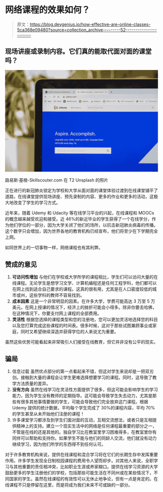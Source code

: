 # 网络课程的效果如何？

> 原文：<https://blog.devgenius.io/how-effective-are-online-classes-5ca368e09480?source=collection_archive---------52----------------------->

## 现场讲座或录制内容。它们真的能取代面对面的课堂吗？

![](img/0dd653682babae03ff12a5fb1748e9cf.png)

路易斯·基根-Skillscouter.com 在 T2 Unsplash 的照片

正在进行的新冠肺炎锁定为学校和大学从面对面的课堂体验过渡到在线课堂铺平了道路，在线课堂提供现场讲座、预先录制的内容、更多的作业和更多的活动，这极大地改变了学生的学习方式。

近年来，随着 Udemy 和 Udacity 等在线学习平台的兴起，在线课程和 MOOCs 的概念越来越受欢迎和接受。近 46%的新近毕业的学生获得了一个在线学分，作为他们学位的一部分，因为大学关闭了他们的场所，以抗击新冠肺炎病毒的传播。这个数字只会增加，因为世界各地的教育机构已经宣布，他们将至少在下学期完全上网。

如同世界上的一切事物一样，网络课程也有其利弊。

## 赞成的意见

1.  **可访问性增加**
    与他们在学校或大学所学的课程相比，学生们可以访问大量的在线课程。无论学生是想学习文学、计算机编程还是任何工程学科，他们都可以在网上找到适合自己要求的课程。这真的很有用，尤其是在人口密度较低的城市或州，这些学科的教师不容易找到。
2.  **成本因素**
    这是一个非常明显的因素。在许多大学，学费可能高达 3 万至 5 万美元。在网上授课的情况下，经济上的挫折可能会小得多。除非你要去哈佛，在这种情况下，你要支付网上课程的全部费用。
3.  **灵活性** 根据您选择的课程类型和您的注册地，您可以更加灵活地选择您的科目以及您打算完成这些课程的时间表。很多时候，这对于那些试图兼顾事业或家庭，同时又希望继续深造并获得学位的人来说尤为重要。

虽然这些优势可能看起来非常吸引人们接受在线教育，但它并非没有公平的现实。

## 骗局

1.  信息过载
    虽然优点部分的第一点看起来不错，但这对学生来说却是一把双刃剑。接触到大量的课程会让学生更难选择想要学习的课程。同时，这导致了教学方法质量的差异。
2.  **没有方向** 虽然在线学习在灵活性方面提供了很多，但这可能会影响学生的学习能力，因为学生没有教师的定期指导。这可能会导致学生失去动力，尤其是那些有很多其他事情要做的学生，可能会导致他们完全放弃这门课程。根据 Udemy 提供的统计数据，平均每个学生完成了 30%的课程内容，平均 70%的学生甚至从未开始他们注册的课程！
3.  许多课堂学习都涉及到学生们面对面的互动，互相交流想法，或者只是互相提供精神上的支持。建立一个现实生活中的网络是任何课程最重要的部分之一，不管是在线的还是其他的。独自学习比在教室里学习困难得多，在教室里你有同伴可以帮助和支持你。如果学生不能与他们的同龄人交流，他们就没有动力继续学习，因为他们所学的东西得不到任何认可。

对于许多教育机构来说，提供在线课程和混合学习将在它们的长期生存中发挥重要作用。许多学生发现全日制校园课程的费用令人望而却步。对其他人来说，全职学习与其他重要的责任相冲突，比如职业生涯或养家糊口。提供在线学习资源的大学鼓励更多的学生注册他们的学校，包括那些可能生活在不同州或在某些情况下，不同国家的学生。虽然在线课程的有效性可以无休止地争论，但有一点是肯定的。在线课程不只是停留在这里，而是将成为我们未来不可或缺的一部分。